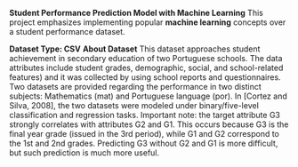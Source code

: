 **Student Performance Prediction Model with Machine Learning**
This project emphasizes implementing popular **machine learning** concepts over a student performance dataset.

**Dataset Type: CSV**
**About Dataset**
This dataset approaches student achievement in secondary education of two Portuguese schools. The data attributes include student grades, demographic, social, and school-related features) and it was collected by using school reports and questionnaires. Two datasets are provided regarding the performance in two distinct subjects: Mathematics (mat) and Portuguese language (por). In [Cortez and Silva, 2008], the two datasets were modeled under binary/five-level classification and regression tasks. Important note: the target attribute G3 strongly correlates with attributes G2 and G1. This occurs because G3 is the final year grade (issued in the 3rd period), while G1 and G2 correspond to the 1st and 2nd grades. Predicting G3 without G2 and G1 is more difficult, but such prediction is much more useful.
